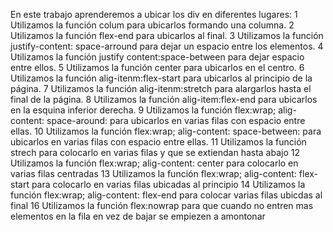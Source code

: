 En este trabajo aprenderemos a ubicar los div en diferentes lugares:
1 Utilizamos la función colum para ubicarlos formando una columna.
2 Utilizamos la función flex-end para ubicarlos al final.
3 Utilizamos la función justify-content: space-arround para dejar un espacio entre los elementos.
4 Utilizamos la función justify content:space-between para dejar espacio entre ellos.
5 Utilizamos la función center para ubicarlos en el centro.
6 Utilizamos la función alig-itenm:flex-start para ubicarlos al principio de la página.
7 Utilizamos la función alig-itenm:stretch para alargarlos hasta el final de la página.
8 Utilizamos la función alig-item:flex-end para ubicarlos en la esquina inferior derecha.
9 Utilizamos la función flex:wrap; alig-content: space-around: para ubicarlos en varias filas con espacio entre ellas.
10 Utilizamos la función flex:wrap; alig-content: space-between: para ubicarlos en varias filas con espacio entre ellas.
11 Utilizamos la función  strech para colocarlo en varias filas y que se extiendan hasta abajo
12 Utilizamos la función flex:wrap; alig-content: center para colocarlo en varias filas centradas
13 Utilizamos la función flex:wrap; alig-content: flex-start para colocarlo en varias filas ubicadas al principio
14 Utilizamos la función flex:wrap; alig-content: flex-end para colocar varias filas ubicdas al final
16 Utilizamos la función flex:nowrap para que cuando no entren mas elementos en la fila en vez de bajar se empiezen a amontonar
